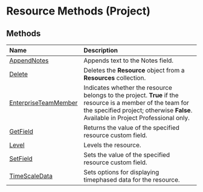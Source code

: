 
# Resource Methods (Project)

## Methods



|**Name**|**Description**|
|:-----|:-----|
| [AppendNotes](b11bc28f-147f-0591-056b-87e9f6c2db71.md)|Appends text to the Notes field.|
| [Delete](9a530bdd-5d4c-a6c4-ce48-c7bc6bf0f753.md)|Deletes the  **Resource** object from a **Resources** collection.|
| [EnterpriseTeamMember](a89acb10-02c3-0e2d-66b2-2d448514d919.md)|Indicates whether the resource belongs to the project.  **True** if the resource is a member of the team for the specified project; otherwise **False**. Available in Project Professional only.|
| [GetField](36fbbc13-272e-72f4-ebbe-2c13f67abbe7.md)|Returns the value of the specified resource custom field.|
| [Level](b6c7f694-0854-2ec0-48ec-91721cef993c.md)|Levels the resource.|
| [SetField](9ac1e770-8716-2954-4459-7f5ff090e2ed.md)|Sets the value of the specified resource custom field.|
| [TimeScaleData](51649bc3-8224-15cd-dc9b-af37a1cc4d8b.md)|Sets options for displaying timephased data for the resource.|
